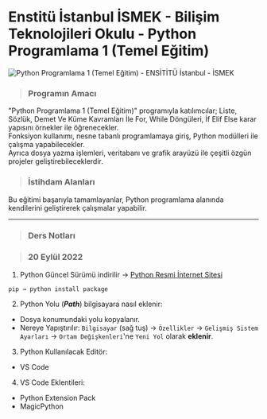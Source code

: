 # Enstitü İstanbul İSMEK - Bilişim Teknolojileri Okulu - Python Programlama 1 (Temel Eğitim)

![Python Programlama 1 (Temel Eğitim) - ENSİTİTÜ İstanbul - İSMEK](https://www.python.org/static/community_logos/python-powered-w-200x80.png)

> ### Programın Amacı
"Python Programlama 1 (Temel Eğitim)" programıyla katılımcılar; Liste, Sözlük, Demet Ve Küme Kavramları İle For, While Döngüleri, İf Elif Else karar yapısını örnekler ile öğrenecekler. <br>
Fonksiyon kullanımı, nesne tabanlı programlamaya giriş, Python modülleri ile çalışma yapabilecekler. <br>
Ayrıca dosya yazma işlemleri, veritabanı ve grafik arayüzü ile çeşitli özgün projeler geliştirebileceklerdir.

> ### İstihdam Alanları
Bu eğitimi başarıyla tamamlayanlar, Python programlama alanında kendilerini geliştirerek çalışmalar yapabilir.

---

> ### Ders Notları

> ### **20 Eylül 2022**
 
1. Python Güncel Sürümü indirilir → [Python Resmi İnternet Sitesi](https://www.python.org/)

`pip → python install package`

2. Python Yolu (***Path***) bilgisayara nasıl eklenir: 
- Dosya konumundaki yolu kopyalanır.
- Nereye Yapıştırılır: `Bilgisayar` (sağ tuş) → `Özellikler` → `Gelişmiş Sistem Ayarları` → `Ortam Değişkenleri`'ne `Yeni Yol` olarak **eklenir**.

3. Python Kullanılacak Editör:
- VS Code

4. VS Code Eklentileri:
- Python Extension Pack
- MagicPython
